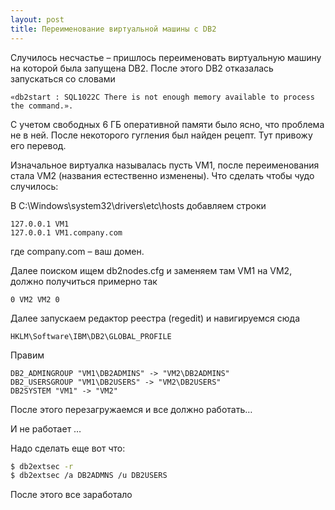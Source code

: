 ```yaml
---
layout: post
title: Переименование виртуальной машины с DB2
---
```


Случилось несчастье – пришлось переименовать виртуальную машину на которой была запущена DB2. После этого DB2 отказалась запускаться со словами

```
«db2start : SQL1022C There is not enough memory available to process the command.».
```

С учетом свободных 6 ГБ оперативной памяти было ясно, что проблема не в ней. После некоторого гугления был найден рецепт. Тут привожу его перевод.

Изначальное виртуалка называлась пусть VM1, после переименования стала VM2 (названия естественно изменены). Что сделать чтобы чудо случилось:

В C:\Windows\system32\drivers\etc\hosts добавляем строки

```
127.0.0.1 VM1
127.0.0.1 VM1.company.com
```

где company.com – ваш домен.

Далее поиском ищем db2nodes.cfg и заменяем там VM1 на VM2, должно получиться примерно так

```
0 VM2 VM2 0
```

Далее запускаем редактор реестра (regedit) и навигируемся сюда

```
HKLM\Software\IBM\DB2\GLOBAL_PROFILE
```

Правим

```
DB2_ADMINGROUP "VM1\DB2ADMINS" -> "VM2\DB2ADMINS"
DB2_USERSGROUP "VM1\DB2USERS" -> "VM2\DB2USERS"
DB2SYSTEM "VM1" -> "VM2"
```

После этого перезагружаемся и все должно работать…

И не работает …

Надо сделать еще вот что:

``` bash
$ db2extsec -r
$ db2extsec /a DB2ADMNS /u DB2USERS
```

После этого все заработало
